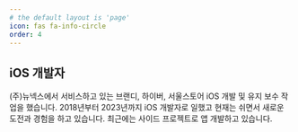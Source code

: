 ```yaml
---
# the default layout is 'page'
icon: fas fa-info-circle
order: 4
---
```


<!--
> Add Markdown syntax content to file `_tabs/about.md`{: .filepath } and it will show up on this page.
 {: .prompt-tip }
 -->

<!--
**imjhk03/imjhk03** is a ✨ _special_ ✨ repository because its `README.md` (this file) appears on your GitHub profile.

Here are some ideas to get you started:

- 🔭 I’m currently working on ...
- 🌱 I’m currently learning ...
- 👯 I’m looking to collaborate on ...
- 🤔 I’m looking for help with ...
- 💬 Ask me about ...
- 📫 How to reach me: ...
- 😄 Pronouns: ...
- ⚡ Fun fact: ...
-->

## iOS 개발자
(주)뉴넥스에서 서비스하고 있는 브랜디, 하이버, 서울스토어 iOS 개발 및 유지 보수 작업을 했습니다. 2018년부터 2023년까지 iOS 개발자로 일했고 현재는 쉬면서 새로운 도전과 경험을 하고 있습니다. 최근에는 사이드 프로젝트로 앱 개발하고 있습니다.
